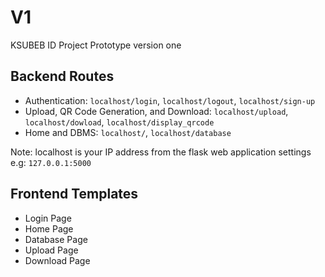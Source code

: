 # V1
KSUBEB ID Project Prototype version one

## Backend Routes
- Authentication: `localhost/login`, `localhost/logout`, `localhost/sign-up`
- Upload, QR Code Generation, and Download: `localhost/upload`, `localhost/dowload`, `localhost/display_qrcode`
- Home and DBMS: `localhost/`, `localhost/database`

Note: localhost is your IP address from the flask web application settings e.g: `127.0.0.1:5000`

## Frontend Templates
- Login Page
- Home Page
- Database Page
- Upload Page
- Download Page